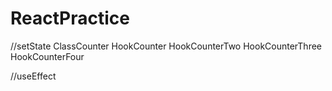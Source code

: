 # ReactPractice
//setState
    ClassCounter
    HookCounter
    HookCounterTwo
    HookCounterThree
    HookCounterFour

    
//useEffect